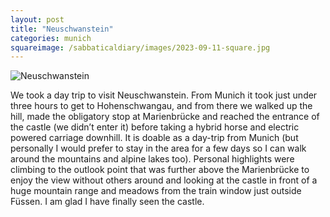 ```yaml
---
layout: post
title: "Neuschwanstein"
categories: munich
squareimage: /sabbaticaldiary/images/2023-09-11-square.jpg
---
```

<img src="/sabbaticaldiary/images/2023-09-11.jpg" alt="Neuschwanstein" class="center">

We took a day trip to visit Neuschwanstein. From Munich it took just under three hours to get to Hohenschwangau, and from there we walked up the hill, made the obligatory stop at Marienbrücke and reached the entrance of the castle (we didn’t enter it) before taking a hybrid horse and electric powered carriage downhill. It is doable as a day-trip from Munich (but personally I would prefer to stay in the area for a few days so I can walk around the mountains and alpine lakes too). Personal highlights were climbing to the outlook point that was further above the Marienbrücke to enjoy the view without others around and looking at the castle in front of a huge mountain range and meadows from the train window just outside Füssen. I am glad I have finally seen the castle. 
